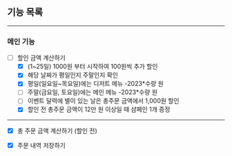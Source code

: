 ## 기능 목록

---

### 메인 기능
- [ ]  할인 금액 계산하기
    - [X]  (1~25일) 1000원 부터 시작하여 100원씩 추가 할인
    - [X]  해당 날짜가 평일인지 주말인지 확인
      - [X]  평일(일요일~목요일)에는 디저트 메뉴 -2023*수량 원
      - [ ]  주말(금요일, 토요일)에는 메인 메뉴 -2023*수량 원
    - [ ]  이벤트 달력에 별이 있는 날은 총주문 금액에서 1,000원 할인
    - [X]  할인 전 총주문 금액이 12만 원 이상일 때  샴페인 1개 증정
---
- [X] 총 주문 금액 계산하기 (할인 전)
- [X] 주문 내역 저장하기

  

